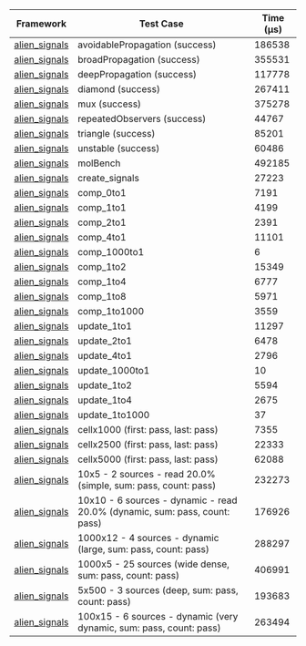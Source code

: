 | Framework | Test Case | Time (μs) |
| --- | --- | --- |
| [alien_signals](https://github.com/medz/alien-signals-dart) | avoidablePropagation (success) | 186538 |
| [alien_signals](https://github.com/medz/alien-signals-dart) | broadPropagation (success) | 355531 |
| [alien_signals](https://github.com/medz/alien-signals-dart) | deepPropagation (success) | 117778 |
| [alien_signals](https://github.com/medz/alien-signals-dart) | diamond (success) | 267411 |
| [alien_signals](https://github.com/medz/alien-signals-dart) | mux (success) | 375278 |
| [alien_signals](https://github.com/medz/alien-signals-dart) | repeatedObservers (success) | 44767 |
| [alien_signals](https://github.com/medz/alien-signals-dart) | triangle (success) | 85201 |
| [alien_signals](https://github.com/medz/alien-signals-dart) | unstable (success) | 60486 |
| [alien_signals](https://github.com/medz/alien-signals-dart) | molBench | 492185 |
| [alien_signals](https://github.com/medz/alien-signals-dart) | create_signals | 27223 |
| [alien_signals](https://github.com/medz/alien-signals-dart) | comp_0to1 | 7191 |
| [alien_signals](https://github.com/medz/alien-signals-dart) | comp_1to1 | 4199 |
| [alien_signals](https://github.com/medz/alien-signals-dart) | comp_2to1 | 2391 |
| [alien_signals](https://github.com/medz/alien-signals-dart) | comp_4to1 | 11101 |
| [alien_signals](https://github.com/medz/alien-signals-dart) | comp_1000to1 | 6 |
| [alien_signals](https://github.com/medz/alien-signals-dart) | comp_1to2 | 15349 |
| [alien_signals](https://github.com/medz/alien-signals-dart) | comp_1to4 | 6777 |
| [alien_signals](https://github.com/medz/alien-signals-dart) | comp_1to8 | 5971 |
| [alien_signals](https://github.com/medz/alien-signals-dart) | comp_1to1000 | 3559 |
| [alien_signals](https://github.com/medz/alien-signals-dart) | update_1to1 | 11297 |
| [alien_signals](https://github.com/medz/alien-signals-dart) | update_2to1 | 6478 |
| [alien_signals](https://github.com/medz/alien-signals-dart) | update_4to1 | 2796 |
| [alien_signals](https://github.com/medz/alien-signals-dart) | update_1000to1 | 10 |
| [alien_signals](https://github.com/medz/alien-signals-dart) | update_1to2 | 5594 |
| [alien_signals](https://github.com/medz/alien-signals-dart) | update_1to4 | 2675 |
| [alien_signals](https://github.com/medz/alien-signals-dart) | update_1to1000 | 37 |
| [alien_signals](https://github.com/medz/alien-signals-dart) | cellx1000 (first: pass, last: pass) | 7355 |
| [alien_signals](https://github.com/medz/alien-signals-dart) | cellx2500 (first: pass, last: pass) | 22333 |
| [alien_signals](https://github.com/medz/alien-signals-dart) | cellx5000 (first: pass, last: pass) | 62088 |
| [alien_signals](https://github.com/medz/alien-signals-dart) | 10x5 - 2 sources - read 20.0% (simple, sum: pass, count: pass) | 232273 |
| [alien_signals](https://github.com/medz/alien-signals-dart) | 10x10 - 6 sources - dynamic - read 20.0% (dynamic, sum: pass, count: pass) | 176926 |
| [alien_signals](https://github.com/medz/alien-signals-dart) | 1000x12 - 4 sources - dynamic (large, sum: pass, count: pass) | 288297 |
| [alien_signals](https://github.com/medz/alien-signals-dart) | 1000x5 - 25 sources (wide dense, sum: pass, count: pass) | 406991 |
| [alien_signals](https://github.com/medz/alien-signals-dart) | 5x500 - 3 sources (deep, sum: pass, count: pass) | 193683 |
| [alien_signals](https://github.com/medz/alien-signals-dart) | 100x15 - 6 sources - dynamic (very dynamic, sum: pass, count: pass) | 263494 |
